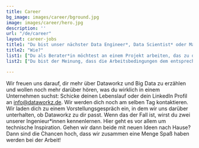 ```yaml
---
title: Career
bg_image: images/career/bground.jpg
image: images/career/hero.jpg
description: ''
url: "/de/career"
layout: career-jobs
title1: "Du bist unser nächster Data Engineer*, Data Scientist* oder Machine Learning Engineer*, weil:"
title2: "Wie?"
list1: ["Du als Berater*in möchtest an einem Projekt arbeiten, das zu deinem Ehrgeiz passt, mit einem Kunden, der auf deine Erfahrung eingeht und die Möglichkeit, weiterzuziehen, wenn du für das nächste Projekt bereit bist.","Du suchst nach Kolleg*innen, die dich inspirieren. Und mit denen du auch gerne mal ein Bierchen trinken, Ski fahren, Konferenzen besuchen oder abends ausgehen würdest.","Du magst es, dich mit deinen Kolleg*innen über Technik unterhalten zu können. Und beim Mario Kart Racing mit ihnen um den ersten Platz zu streiten."]
list2: ["Du bist der Meinung, dass die Arbeitsbedingungen dem entsprechen sollten, was du wert bist. Und dazu gehören natürlich ein Telefon und ein Laptop deiner Wahl, aber vor allem ein umfangreiches Weiterbildungspaket.","Und wenn du alle Pokemons hier herausziehst, geht das nächste Bier auf uns: Python, Java, Golang, R, Spark, Scala, Flink, Adabas, Kafka, pandas, numpy, tensorflow, pytorch, keras, jirachi, Seahorse, Databricks, Azure DevOps, Sagemaker, Hekaton, Big Query, Geodude, Dash, R-Shiny, Yolo, OpenCV, Snowflake, Glue, Azurill, Athena. Airflow, Kubernetes, Terraform, Arvados, Ambari, Ariados"]

---
```


Wir freuen uns darauf, dir mehr über Dataworkz und Big Data zu erzählen und wollen noch mehr darüber hören, was du wirklich in einem Unternehmen suchst: Schicke deinen Lebenslauf oder dein LinkedIn Profil an [info@dataworkz.de](mailto:info@dataworkz.de). Wir werden dich noch am selben Tag kontaktieren. Wir laden dich zu einem Vorstellungsgespräch ein, in dem wir uns darüber unterhalten, ob Dataworkz zu dir passt. Wenn das der Fall ist, wirst du zwei unserer Ingenieur*innen kennenlernen. Hier geht es vor allem um technische Inspiration. Gehen wir dann beide mit neuen Ideen nach Hause? Dann sind die Chancen hoch, dass wir zusammen eine Menge Spaß haben werden bei der Arbeit!
